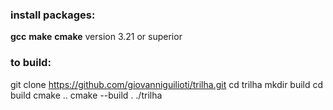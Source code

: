 ### install packages: 
**gcc** 
**make** 
**cmake** version 3.21 or superior 

### to build: 
git clone https://github.com/giovanniguilioti/trilha.git 
cd trilha 
mkdir build 
cd build 
cmake .. 
cmake --build . 
./trilha 